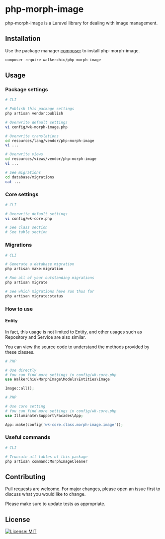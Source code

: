 # php-morph-image

php-morph-image is a Laravel library for dealing with image management.

## Installation

Use the package manager [composer](https://getcomposer.org/download/) to install php-morph-image.

``` bash
composer require walkerchiu/php-morph-image
```

## Usage

### Package settings

``` bash
# CLI

# Publish this package settings
php artisan vendor:publish

# Overwrite default settings
vi config/wk-morph-image.php

# Overwrite translations
cd resources/lang/vendor/php-morph-image
vi ...

# Overwrite views
cd resources/views/vendor/php-morph-image
vi ...

# See migrations
cd database/migrations
cat ...
```

### Core settings

``` bash
# CLI

# Overwrite default settings
vi config/wk-core.php

# See class section
# See table section
```

### Migrations

``` bash
# CLI

# Generate a database migration
php artisan make:migration

# Run all of your outstanding migrations
php artisan migrate

# See which migrations have run thus far
php artisan migrate:status
```

### How to use

#### Entity

In fact, this usage is not limited to Entity, and other usages such as Repository and Service are also similar.

You can view the source code to understand the methods provided by these classes.

``` php
# PHP

# Use directly
# You can find more settings in config/wk-core.php
use WalkerChiu\MorphImage\Models\Entities\Image

Image::all();
```

``` php
# PHP

# Use core setting
# You can find more settings in config/wk-core.php
use Illuminate\Support\Facades\App;

App::make(config('wk-core.class.morph-image.image'));
```

### Useful commands

``` bash
# CLI

# Truncate all tables of this package
php artisan command:MorphImageCleaner
```

## Contributing

Pull requests are welcome. For major changes, please open an issue first to discuss what you would like to change.

Please make sure to update tests as appropriate.

## License

[![License: MIT](https://img.shields.io/badge/License-MIT-yellow.svg)](https://opensource.org/licenses/MIT)
